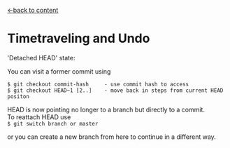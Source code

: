 [←back to content](https://github.com/pytherik/learning-git/wiki/Content)
# Timetraveling and Undo

'Detached HEAD' state:

You can visit a former commit using  
```
$ git checkout commit-hash     - use commit hash to access
$ git checkout HEAD~1 [2..]    - move back in steps from current HEAD positon
```
HEAD is now pointing no longer to a branch but directly to a commit.  
To reattach HEAD use  
`$ git switch branch or master`  

or you can create a new branch from here to continue in a different way.  

